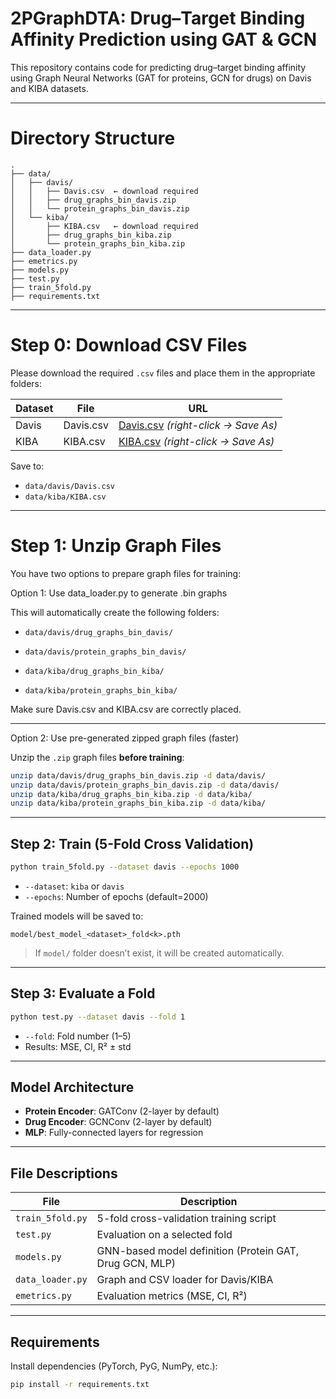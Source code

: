 # 2PGraphDTA: Drug–Target Binding Affinity Prediction using GAT & GCN

This repository contains code for predicting drug–target binding affinity using Graph Neural Networks (GAT for proteins, GCN for drugs) on Davis and KIBA datasets.

---

# Directory Structure

```
.
├── data/
│   ├── davis/
│   │   ├── Davis.csv  ← download required
│   │   ├── drug_graphs_bin_davis.zip
│   │   └── protein_graphs_bin_davis.zip
│   └── kiba/
│       ├── KIBA.csv   ← download required
│       ├── drug_graphs_bin_kiba.zip
│       └── protein_graphs_bin_kiba.zip
├── data_loader.py
├── emetrics.py
├── models.py
├── test.py
├── train_5fold.py
├── requirements.txt
```

---

# Step 0: Download CSV Files

Please download the required `.csv` files and place them in the appropriate folders:

| Dataset | File         | URL                                                                 |
|---------|--------------|----------------------------------------------------------------------|
| Davis   | Davis.csv    | [Davis.csv](https://github.com/JK-Liu7/AttentionMGT-DTA/blob/main/data/Davis/Davis.csv) *(right-click → Save As)* |
| KIBA    | KIBA.csv     | [KIBA.csv](https://github.com/JK-Liu7/AttentionMGT-DTA/blob/main/data/KIBA/KIBA.csv) *(right-click → Save As)* |

Save to:
- `data/davis/Davis.csv`
- `data/kiba/KIBA.csv`

---

# Step 1: Unzip Graph Files

You have two options to prepare graph files for training:

Option 1: Use data_loader.py to generate .bin graphs

This will automatically create the following folders:

- `data/davis/drug_graphs_bin_davis/`

- `data/davis/protein_graphs_bin_davis/`

- `data/kiba/drug_graphs_bin_kiba/`

- `data/kiba/protein_graphs_bin_kiba/`

Make sure Davis.csv and KIBA.csv are correctly placed.

---

Option 2: Use pre-generated zipped graph files (faster)

Unzip the `.zip` graph files **before training**:

```bash
unzip data/davis/drug_graphs_bin_davis.zip -d data/davis/
unzip data/davis/protein_graphs_bin_davis.zip -d data/davis/
unzip data/kiba/drug_graphs_bin_kiba.zip -d data/kiba/
unzip data/kiba/protein_graphs_bin_kiba.zip -d data/kiba/
```

---

## Step 2: Train (5-Fold Cross Validation)

```bash
python train_5fold.py --dataset davis --epochs 1000
```

- `--dataset`: `kiba` or `davis`
- `--epochs`: Number of epochs (default=2000)

Trained models will be saved to:
```
model/best_model_<dataset>_fold<k>.pth
```

> If `model/` folder doesn’t exist, it will be created automatically.

---

## Step 3: Evaluate a Fold

```bash
python test.py --dataset davis --fold 1
```

- `--fold`: Fold number (1–5)
- Results: MSE, CI, R² ± std

---

## Model Architecture

- **Protein Encoder**: GATConv (2-layer by default)
- **Drug Encoder**: GCNConv (2-layer by default)
- **MLP**: Fully-connected layers for regression

---

## File Descriptions

| File             | Description                                      |
|------------------|--------------------------------------------------|
| `train_5fold.py` | 5-fold cross-validation training script          |
| `test.py`        | Evaluation on a selected fold                    |
| `models.py`      | GNN-based model definition (Protein GAT, Drug GCN, MLP) |
| `data_loader.py` | Graph and CSV loader for Davis/KIBA              |
| `emetrics.py`    | Evaluation metrics (MSE, CI, R²)                 |

---

## Requirements

Install dependencies (PyTorch, PyG, NumPy, etc.):

```bash
pip install -r requirements.txt
```
